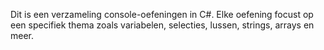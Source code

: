 Dit is een verzameling console-oefeningen in C#.
Elke oefening focust op een specifiek thema zoals variabelen, selecties, lussen, strings, arrays en meer.
